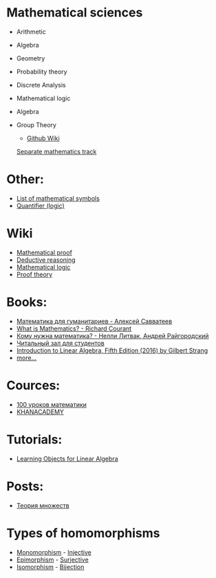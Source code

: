 # Mathematical sciences
- Arithmetic
- Algebra
- Geometry
  
- Probability theory
- Discrete Analysis
- Mathematical logic
- Algebra
- Group Theory
  - [Github Wiki](https://github.com/kogoia/functional-js-samples/wiki)
  
  [Separate mathematics track](http://www.cs.grinnell.edu/~walker/math/discrete-math-sep-tracks.gif)
  
# Other:
- [List of mathematical symbols](https://en.wikipedia.org/wiki/List_of_mathematical_symbols)
- [Quantifier (logic)](https://en.wikipedia.org/wiki/Quantifier_%28logic%29)

# Wiki
- [Mathematical proof](https://en.wikipedia.org/wiki/Mathematical_proof)
- [Deductive reasoning](https://en.wikipedia.org/wiki/Deductive_reasoning)
- [Mathematical logic](https://en.wikipedia.org/wiki/Mathematical_logic)
- [Proof theory](https://en.wikipedia.org/wiki/Proof_theory)
  
# Books:
- [Математика для гуманитариев - Алексей Савватеев](http://www.usdp.ru/donate/)
- [What is Mathematics? - Richard Courant](http://ilib.mccme.ru/pdf/kurant.pdf)
- [Кому нужна математика? - Нелли Литвак, Андрей Райгородский](https://www.mann-ivanov-ferber.ru/book/komu-nuzhna-matematika/)
- [Читальный зал для студентов](https://www.chem-astu.ru/chair/study/elib-altstu.php)
- [Introduction to Linear Algebra, Fifth Edition (2016) by Gilbert Strang](http://math.mit.edu/~gs/linearalgebra/)
- [more...](https://math.hse.ru/books)

# Cources:
- [100 уроков математики](https://www.youtube.com/playlist?list=PL8n_ZHoHDPESLDJN2NJivDYLNGtpJEBoy)
- [KHANACADEMY](https://www.khanacademy.org/)

# Tutorials:
- [Learning Objects for Linear Algebra](http://thejuniverse.org/PUBLIC/LinearAlgebra/LOLA/contents.html)

# Posts:
- [Теория множеств](http://ru.math.wikia.com/wiki/%D0%9A%D0%B0%D1%82%D0%B5%D0%B3%D0%BE%D1%80%D0%B8%D1%8F:%D0%A2%D0%B5%D0%BE%D1%80%D0%B8%D1%8F_%D0%BC%D0%BD%D0%BE%D0%B6%D0%B5%D1%81%D1%82%D0%B2)

# Types of homomorphisms
- [Monomorphism](https://en.wikipedia.org/wiki/Monomorphism) - [Injective](https://en.wikipedia.org/wiki/Injective_function)
- [Epimorphism](https://en.wikipedia.org/wiki/Epimorphism) - [Surjective](https://en.wikipedia.org/wiki/Surjective_function)
- [Isomorphism](https://en.wikipedia.org/wiki/Isomorphism) - [Bijection](https://en.wikipedia.org/wiki/Bijection)

